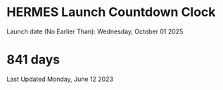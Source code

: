 # HERMES Launch Countdown Clock

Launch date (No Earlier Than): Wednesday, October 01 2025
# 841 days

Last Updated Monday, June 12 2023